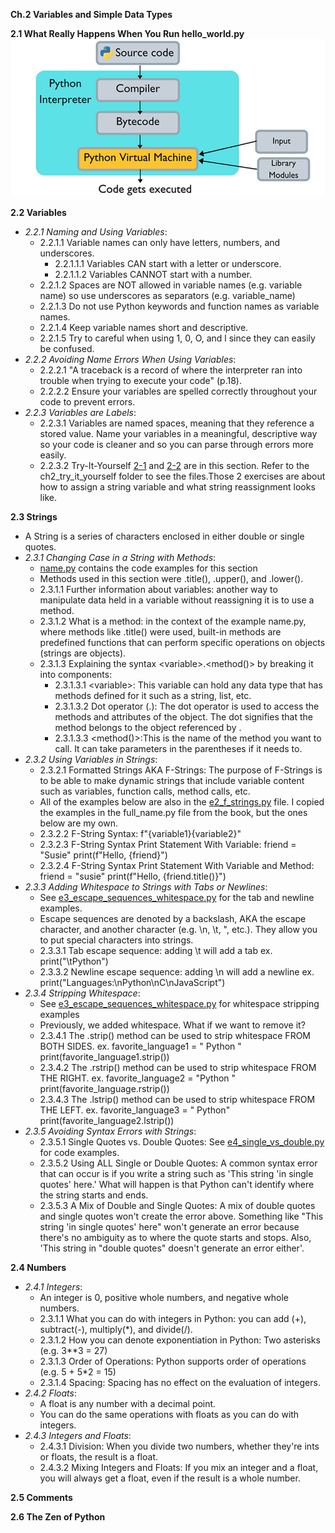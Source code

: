 **Ch.2 Variables and Simple Data Types**

**2.1 What Really Happens When You Run hello_world.py**\
![Python Interpretation and Compilation](https://raw.githubusercontent.com/chloenumber1/intro-python/refs/heads/main/chapter_2/chapter_2_notes/ch_2_notes_imgs/python-interpretation-compilation.jpg)

**2.2 Variables**
- *2.2.1 Naming and Using Variables*:
    - 2.2.1.1 Variable names can only have letters, numbers, and underscores.
        - 2.2.1.1.1 Variables CAN start with a letter or underscore.
        - 2.2.1.1.2 Variables CANNOT start with a number.
    - 2.2.1.2 Spaces are NOT allowed in variable names (e.g. variable name) so use underscores as separators (e.g. variable_name)
    - 2.2.1.3 Do not use Python keywords and function names as variable names.
    - 2.2.1.4 Keep variable names short and descriptive.
    - 2.2.1.5 Try to careful when using 1, 0, O, and l since they can easily be confused.
- *2.2.2 Avoiding Name Errors When Using Variables*:
    - 2.2.2.1 "A traceback is a record of where the interpreter ran into trouble when trying to execute your code" (p.18).
    - 2.2.2.2 Ensure your variables are spelled correctly throughout your code to prevent errors.
- *2.2.3 Variables are Labels*:
    - 2.2.3.1 Variables are named spaces, meaning that they reference a stored value. Name your variables in a meaningful, descriptive way so your code is cleaner and so you can parse through errors more easily.
    - 2.2.3.2 Try-It-Yourself [2-1](https://github.com/chloenumber1/intro-python/blob/main/chapter_2/ch_2_try_it_yourself/tiy_2_1_simple_message.py) and [2-2](https://github.com/chloenumber1/intro-python/blob/main/chapter_2/ch_2_try_it_yourself/tiy_2_2_simple_messages.py) are in this section. Refer to the ch2_try_it_yourself folder to see the files.Those 2 exercises are about how to assign a string variable and what string reassignment looks like. 

**2.3 Strings**
- A String is a series of characters enclosed in either double or single quotes.
- *2.3.1 Changing Case in a String with Methods*:
    - [name.py](https://github.com/chloenumber1/intro-python/blob/main/chapter_2/chapter_2_examples/name.py) contains the code examples for this section
    - Methods used in this section were .title(), .upper(), and .lower().
    - 2.3.1.1 Further information about variables: another way to manipulate data held in a variable without reassigning it is to use a method.
    - 2.3.1.2 What is a method: in the context of the example name.py, where methods like .title() were used, built-in methods are predefined functions that can perform specific operations on objects (strings are objects).
    - 2.3.1.3 Explaining the syntax &lt;variable&gt;.<method()> by breaking it into components:
        - 2.3.1.3.1 &lt;variable&gt;: This variable can hold any data type that has methods defined for it such as a string, list, etc.
        - 2.3.1.3.2 Dot operator (.): The dot operator is used to access the methods and attributes of the object. The dot signifies that the method belongs to the object referenced by <variable>.
        - 2.3.1.3.3 <method()>:This is the name of the method you want to call. It can take parameters in the parentheses if it needs to.
- *2.3.2 Using Variables in Strings*:
    - 2.3.2.1 Formatted Strings AKA F-Strings: The purpose of F-Strings is to be able to make dynamic strings that include variable content such as variables, function calls, method calls, etc. 
    - All of the examples below are also in the [e2_f_strings.py](https://github.com/chloenumber1/intro-python/blob/main/chapter_2/chapter_2_examples/e2_f_strings.py) file. I copied the examples in the full_name.py file from the book, but the ones below are my own.
    - 2.3.2.2 F-String Syntax: 
      f"{variable1}{variable2}"
    - 2.3.2.3 F-String Syntax Print Statement With Variable: 
      friend = "Susie"
      print(f"Hello, {friend}")
    - 2.3.2.4 F-String Syntax Print Statement With Variable and Method:
      friend = "susie"
      print(f"Hello, {friend.title()}")
- *2.3.3 Adding Whitespace to Strings with Tabs or Newlines*:
    - See [e3_escape_sequences_whitespace.py](https://github.com/chloenumber1/intro-python/blob/main/chapter_2/chapter_2_examples/e3_escape_sequences_whitespace.py) for the tab and newline examples.
    - Escape sequences are denoted by a backslash, AKA the escape character, and another character (e.g. \n, \t, \", etc.). They allow you to put special characters into strings.
    - 2.3.3.1 Tab escape sequence: adding \t will add a tab
      ex. 
      print("\tPython")
    - 2.3.3.2 Newline escape sequence: adding \n will add a newline
      ex. print("Languages:\nPython\nC\nJavaScript")
- *2.3.4 Stripping Whitespace*:
  - See [e3_escape_sequences_whitespace.py](https://github.com/chloenumber1/intro-python/blob/main/chapter_2/chapter_2_examples/e3_escape_sequences_whitespace.py) for whitespace stripping examples
  - Previously, we added whitespace. What if we want to remove it?
   - 2.3.4.1 The .strip() method can be used to strip whitespace FROM BOTH SIDES.
    ex.
    favorite_language1 = "    Python    "
    print(favorite_language1.strip())
   - 2.3.4.2 The .rstrip() method can be used to strip whitespace FROM THE RIGHT.
    ex. 
    favorite_language2 = "Python     "
    print(favorite_language.rstrip())
   - 2.3.4.3 The .lstrip() method can be used to strip whitespace FROM THE LEFT.
    ex. 
    favorite_language3 = "     Python"
    print(favorite_language2.lstrip())
- *2.3.5 Avoiding Syntax Errors with Strings*:
  - 2.3.5.1 Single Quotes vs. Double Quotes: See [e4_single_vs_double.py](https://github.com/chloenumber1/intro-python/blob/main/chapter_2/chapter_2_examples/e4_single_vs_double.py) for code examples.
  - 2.3.5.2 Using ALL Single or Double Quotes: A common syntax error that can occur is if you write a string such as 'This string 'in single quotes' here.' What will happen is that Python can't identify where the string starts and ends. 
  - 2.3.5.3 A Mix of Double and Single Quotes: A mix of double quotes and single quotes won't create the error above. Something like "This string 'in single quotes' here" won't generate an error because there's no ambiguity as to where the quote starts and stops. Also, 'This string in "double quotes" doesn't generate an error either'.

**2.4 Numbers**
- *2.4.1 Integers*: 
    - An integer is 0, positive whole numbers, and negative whole numbers.
    - 2.3.1.1 What you can do with integers in Python: you can add (+), subtract(-), multiply(*), and divide(/).
    - 2.3.1.2 How you can denote exponentiation in Python: Two asterisks 
    (e.g. 3**3 = 27)
    - 2.3.1.3 Order of Operations: Python supports order of operations (e.g. 5 + 5*2 = 15)
    - 2.3.1.4 Spacing: Spacing has no effect on the evaluation of integers.
- *2.4.2 Floats*:
    - A float is any number with a decimal point.
    - You can do the same operations with floats as you can do with integers.
- *2.4.3 Integers and Floats*:
    - 2.4.3.1 Division: When you divide two numbers, whether they're ints or floats, the result is a float.
    - 2.4.3.2 Mixing Integers and Floats: If you mix an integer and a float, you will always get a float, even if the result is a whole number. 


**2.5 Comments**

**2.6 The Zen of Python**